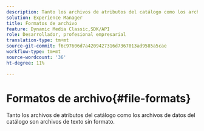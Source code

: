 ```yaml
---
description: Tanto los archivos de atributos del catálogo como los archivos de datos del catálogo son archivos de texto sin formato.
solution: Experience Manager
title: Formatos de archivo
feature: Dynamic Media Classic,SDK/API
role: Desarrollador, profesional empresarial
translation-type: tm+mt
source-git-commit: f6c97606d7a4209427316d7367013ad9585a5cae
workflow-type: tm+mt
source-wordcount: '36'
ht-degree: 11%

---
```



# Formatos de archivo{#file-formats}

Tanto los archivos de atributos del catálogo como los archivos de datos del catálogo son archivos de texto sin formato.

